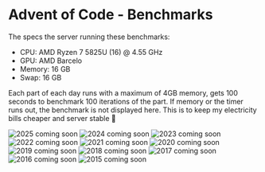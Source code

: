# Advent of Code - Benchmarks 
The specs the server running these benchmarks:
* CPU: AMD Ryzen 7 5825U (16) @ 4.55 GHz
* GPU: AMD Barcelo
* Memory: 16 GB
* Swap: 16 GB

Each part of each day runs with a maximum of 4GB memory, gets 100 seconds to benchmark 100 iterations of the part.
If memory or the timer runs out, the benchmark is not displayed here. This is to keep my electricity bills cheaper and server stable 🦀

![2025 coming soon](https://loafey.se/advent_of_code/benchmarks/2025.svg)
![2024 coming soon](https://loafey.se/advent_of_code/benchmarks/2024.svg)
![2023 coming soon](https://loafey.se/advent_of_code/benchmarks/2023.svg)
![2022 coming soon](https://loafey.se/advent_of_code/benchmarks/2022.svg)
![2021 coming soon](https://loafey.se/advent_of_code/benchmarks/2021.svg)
![2020 coming soon](https://loafey.se/advent_of_code/benchmarks/2020.svg)
![2019 coming soon](https://loafey.se/advent_of_code/benchmarks/2019.svg)
![2018 coming soon](https://loafey.se/advent_of_code/benchmarks/2018.svg)
![2017 coming soon](https://loafey.se/advent_of_code/benchmarks/2017.svg)
![2016 coming soon](https://loafey.se/advent_of_code/benchmarks/2016.svg)
![2015 coming soon](https://loafey.se/advent_of_code/benchmarks/2015.svg)